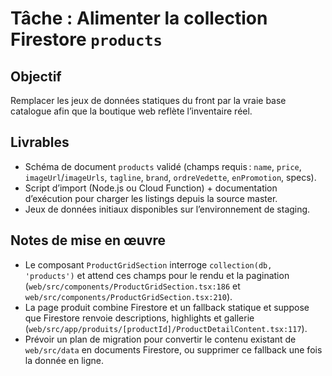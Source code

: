 # Tâche : Alimenter la collection Firestore `products`

## Objectif
Remplacer les jeux de données statiques du front par la vraie base catalogue afin que la boutique web reflète l’inventaire réel.

## Livrables
- Schéma de document `products` validé (champs requis : `name`, `price`, `imageUrl`/`imageUrls`, `tagline`, `brand`, `ordreVedette`, `enPromotion`, specs).
- Script d’import (Node.js ou Cloud Function) + documentation d’exécution pour charger les listings depuis la source master.
- Jeux de données initiaux disponibles sur l’environnement de staging.

## Notes de mise en œuvre
- Le composant `ProductGridSection` interroge `collection(db, 'products')` et attend ces champs pour le rendu et la pagination (`web/src/components/ProductGridSection.tsx:186` et `web/src/components/ProductGridSection.tsx:210`).
- La page produit combine Firestore et un fallback statique et suppose que Firestore renvoie descriptions, highlights et gallerie (`web/src/app/produits/[productId]/ProductDetailContent.tsx:117`).
- Prévoir un plan de migration pour convertir le contenu existant de `web/src/data` en documents Firestore, ou supprimer ce fallback une fois la donnée en ligne.

